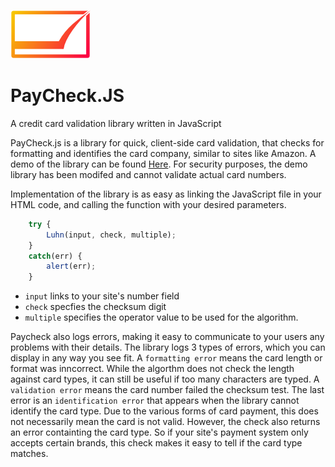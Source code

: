 ![logo](https://github.com/MatthewZenn/PayCheck.JS/raw/main/Static/PayCheckJS_small.png)
# PayCheck.JS
A credit card validation library written in JavaScript

PayCheck.js is a library for quick, client-side card validation, that checks for formatting and identifies the card company, similar to sites like Amazon.
A demo of the library can be found [Here](https://matthewzenn.github.io/PayCheck.JS/). For security purposes, the demo library has been modifed and cannot validate actual card numbers.

Implementation of the library is as easy as linking the JavaScript file in your HTML code, and calling the function with your desired parameters.

```javascript
    try {
        Luhn(input, check, multiple);
    } 
    catch(err) {
        alert(err);
    }
```

- ```input``` links to your site's number field
- ```check``` specfies the checksum digit
- ```multiple``` specifies the operator value to be used for the algorithm.

Paycheck also logs errors, making it easy to communicate to your users any problems with their details. The library logs 3 types of errors, which you can display in any way you see fit. A ```formatting error``` means the card length or format was inncorrect. While the algorthm does not check the length against card types, it can still be useful if too many characters are typed. A ```validation error``` means the card number failed the checksum test. The last error is an ```identification error``` that appears when the library cannot identify the card type. Due to the various forms of card payment, this does not necessarily mean the card is not valid. However, the check also returns an error containting the card type. So if your site's payment system only accepts certain brands, this check makes it easy to tell if the card type matches.
